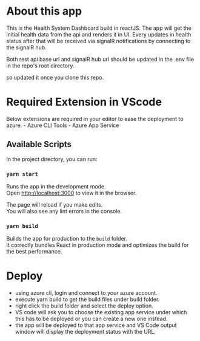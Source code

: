 # About this app

This is the Health System Dashboard build in reactJS. The app will get the initial health data from the api and renders it in UI. Every updates in health status after that will be received via signalR notifications by connecting to the signalR hub. 

Both rest api base url and signalR hub url should be updated in the .env file in the repo's root directory.

so updated it once you clone this repo.

# Required Extension in VScode

Below extensions are required in your editor to ease the deployment to azure.
    - Azure CLI Tools 
    - Azure App Service
    
## Available Scripts

In the project directory, you can run:

### `yarn start`

Runs the app in the development mode.\
Open [http://localhost:3000](http://localhost:3000) to view it in the browser.

The page will reload if you make edits.\
You will also see any lint errors in the console.

### `yarn build`

Builds the app for production to the `build` folder.\
It correctly bundles React in production mode and optimizes the build for the best performance.

# Deploy

- using azure cli, login and connect to your azure account.
- execute yarn build to get the build files under build folder. 
- right click the build folder and select the deploy option.
- VS code will ask you to choose the existing app service under which this has to be deployed or you can create a new one instead.
- the app will be deployed to that app service and VS Code output window will display the deployment status with the URL.